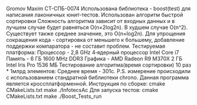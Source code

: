Gromov Maxim
СТ-СПБ-0074
Использована библиотека - boost(test) для написания лаконичных юнит-тестов.
Использован алгоритм быстрой сортировки
Сложность алгоритма зависит от входных данных и в лучшем случае будет равняться O(n×2log2n). В худшем случае O(n^2). 
Существует также среднее значение, это O(n×log2n).
Для упрощения сокращения кода - сортировка от меньшего к большему, добавление поддержки компаратора - не составит проблем.
Тестируемая платформа:
Процессор - 2,8 GHz 4‑ядерный процессор Intel Core i7
Память - 6 ГБ 1600 MHz DDR3
Графика - AMD Radeon R9 M370X 2 ГБ
Intel Iris Pro 1536 МБ
Тестирование алгоритма(время сортировки) 10 раз * 1млрд элементов:
Среднее время - 301с.
P.S. измерение происходили с использованием стандратной библиотеки chrono.
Данная программа является кроссплатформенной. 
Инструкция по сборке:
cmake CMakeLists.txt
make
./InfotecsAc
Для запуска тестов:
cmake CMakeLists.txt
make
./Boost_Tests_run
